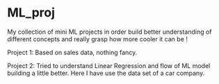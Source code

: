 # ML_proj
My collection of mini ML projects in order build better understanding of different concepts and really grasp how more cooler it can be !

Project 1: Based on sales data, nothing fancy.

Project 2: Tried to understand Linear Regression and flow of ML model building a little better. Here I have use the data set of a car company.
